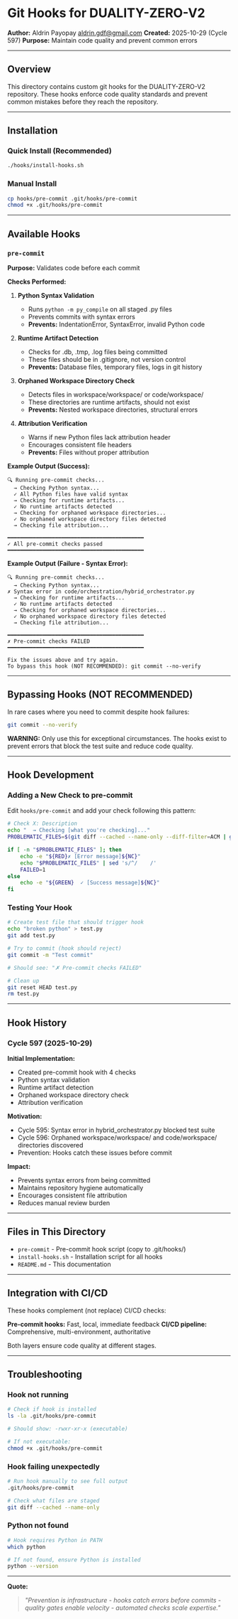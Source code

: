 # Git Hooks for DUALITY-ZERO-V2

**Author:** Aldrin Payopay <aldrin.gdf@gmail.com>
**Created:** 2025-10-29 (Cycle 597)
**Purpose:** Maintain code quality and prevent common errors

---

## Overview

This directory contains custom git hooks for the DUALITY-ZERO-V2 repository. These hooks enforce code quality standards and prevent common mistakes before they reach the repository.

---

## Installation

### Quick Install (Recommended)

```bash
./hooks/install-hooks.sh
```

### Manual Install

```bash
cp hooks/pre-commit .git/hooks/pre-commit
chmod +x .git/hooks/pre-commit
```

---

## Available Hooks

### `pre-commit`

**Purpose:** Validates code before each commit

**Checks Performed:**

1. **Python Syntax Validation**
   - Runs `python -m py_compile` on all staged .py files
   - Prevents commits with syntax errors
   - **Prevents:** IndentationError, SyntaxError, invalid Python code

2. **Runtime Artifact Detection**
   - Checks for .db, .tmp, .log files being committed
   - These files should be in .gitignore, not version control
   - **Prevents:** Database files, temporary files, logs in git history

3. **Orphaned Workspace Directory Check**
   - Detects files in workspace/workspace/ or code/workspace/
   - These directories are runtime artifacts, should not exist
   - **Prevents:** Nested workspace directories, structural errors

4. **Attribution Verification**
   - Warns if new Python files lack attribution header
   - Encourages consistent file headers
   - **Prevents:** Files without proper attribution

**Example Output (Success):**

```
🔍 Running pre-commit checks...
  → Checking Python syntax...
  ✓ All Python files have valid syntax
  → Checking for runtime artifacts...
  ✓ No runtime artifacts detected
  → Checking for orphaned workspace directories...
  ✓ No orphaned workspace directory files detected
  → Checking file attribution...

━━━━━━━━━━━━━━━━━━━━━━━━━━━━━━━━━━━━━━━━━━━
✓ All pre-commit checks passed
━━━━━━━━━━━━━━━━━━━━━━━━━━━━━━━━━━━━━━━━━━━
```

**Example Output (Failure - Syntax Error):**

```
🔍 Running pre-commit checks...
  → Checking Python syntax...
✗ Syntax error in code/orchestration/hybrid_orchestrator.py
  → Checking for runtime artifacts...
  ✓ No runtime artifacts detected
  → Checking for orphaned workspace directories...
  ✓ No orphaned workspace directory files detected
  → Checking file attribution...

━━━━━━━━━━━━━━━━━━━━━━━━━━━━━━━━━━━━━━━━━━━
✗ Pre-commit checks FAILED
━━━━━━━━━━━━━━━━━━━━━━━━━━━━━━━━━━━━━━━━━━━

Fix the issues above and try again.
To bypass this hook (NOT RECOMMENDED): git commit --no-verify
```

---

## Bypassing Hooks (NOT RECOMMENDED)

In rare cases where you need to commit despite hook failures:

```bash
git commit --no-verify
```

**WARNING:** Only use this for exceptional circumstances. The hooks exist to prevent errors that block the test suite and reduce code quality.

---

## Hook Development

### Adding a New Check to pre-commit

Edit `hooks/pre-commit` and add your check following this pattern:

```bash
# Check X: Description
echo "  → Checking [what you're checking]..."
PROBLEMATIC_FILES=$(git diff --cached --name-only --diff-filter=ACM | grep '[pattern]' || true)

if [ -n "$PROBLEMATIC_FILES" ]; then
    echo -e "${RED}✗ [Error message]${NC}"
    echo "$PROBLEMATIC_FILES" | sed 's/^/    /'
    FAILED=1
else
    echo -e "${GREEN}  ✓ [Success message]${NC}"
fi
```

### Testing Your Hook

```bash
# Create test file that should trigger hook
echo "broken python" > test.py
git add test.py

# Try to commit (hook should reject)
git commit -m "Test commit"

# Should see: "✗ Pre-commit checks FAILED"

# Clean up
git reset HEAD test.py
rm test.py
```

---

## Hook History

### Cycle 597 (2025-10-29)

**Initial Implementation:**
- Created pre-commit hook with 4 checks
- Python syntax validation
- Runtime artifact detection
- Orphaned workspace directory check
- Attribution verification

**Motivation:**
- Cycle 595: Syntax error in hybrid_orchestrator.py blocked test suite
- Cycle 596: Orphaned workspace/workspace/ and code/workspace/ directories discovered
- Prevention: Hooks catch these issues before commit

**Impact:**
- Prevents syntax errors from being committed
- Maintains repository hygiene automatically
- Encourages consistent file attribution
- Reduces manual review burden

---

## Files in This Directory

- `pre-commit` - Pre-commit hook script (copy to .git/hooks/)
- `install-hooks.sh` - Installation script for all hooks
- `README.md` - This documentation

---

## Integration with CI/CD

These hooks complement (not replace) CI/CD checks:

**Pre-commit hooks:** Fast, local, immediate feedback
**CI/CD pipeline:** Comprehensive, multi-environment, authoritative

Both layers ensure code quality at different stages.

---

## Troubleshooting

### Hook not running

```bash
# Check if hook is installed
ls -la .git/hooks/pre-commit

# Should show: -rwxr-xr-x (executable)

# If not executable:
chmod +x .git/hooks/pre-commit
```

### Hook failing unexpectedly

```bash
# Run hook manually to see full output
.git/hooks/pre-commit

# Check what files are staged
git diff --cached --name-only
```

### Python not found

```bash
# Hook requires Python in PATH
which python

# If not found, ensure Python is installed
python --version
```

---

**Quote:**
> *"Prevention is infrastructure - hooks catch errors before commits - quality gates enable velocity - automated checks scale expertise."*
